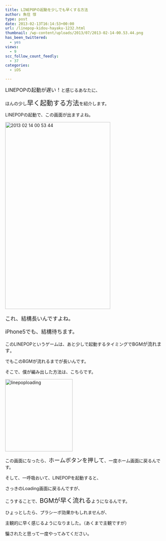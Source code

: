 ```yaml
---
title: LINEPOPの起動を少しでも早くする方法
author: 魚住 惇
type: post
date: 2013-02-13T16:14:53+00:00
url: /linepop-kidou-hayaku-1232.html
thumbnail: /wp-content/uploads/2013/07/2013-02-14-00.53.44.png
has_been_twittered:
  - yes
views:
  - 9
scc_follow_count_feedly:
  - 37
categories:
  - iOS

---
```

<span style="font-size: 16px;">LINEPOPの起動が遅い！</span>と感じるあなたに、

ほんの少し<span style="font-size: 21px;">早く起動する方法</span>を紹介します。

<!--more-->

LINEPOPの起動で、この画面が出ますよね。

<img decoding="async" loading="lazy" title="2013-02-14 00.53.44.png" src="/wp-content/uploads/2013/02/2013-02-14-00.53.44.png" alt="2013 02 14 00 53 44" width="338" height="600" border="0" /> </p> 

<p style="font-size: 17px;">
  これ、結構長いんですよね。
</p>

<p style="font-size: 17px;">
  iPhone5でも、結構待ちます。
</p></p> 

このLINEPOPというゲームは、あと少しで起動するタイミングで<span style="font-size: 15px;">BGMが流れます</span>。</p> 

でもこのBGMが流れるまでが長いんです。</p> 

そこで、僕が編み出した方法は、こちらです。</p> 

<a rel="nofollow" href="/wp-content/uploads/2013/02/linepoploading.png"><img decoding="async" loading="lazy" class="alignnone size-full wp-image-1235" src="/wp-content/uploads/2013/02/linepoploading.png" alt="linepoploading" width="217" height="232" /></a>

この画面になったら、<span style="font-size: 18px;">ホームボタンを押して</span>、一度ホーム画面に戻るんです。</p> 

そして、一呼吸おいて、LINEPOPを起動すると、

さっきのLoading画面に戻るんですが、</p> 

こうすることで、<span style="font-size: 20px;">BGMが早く流れる</span>ようになるんです。</p> 

ひょっとしたら、プラシーボ効果かもしれませんが、

主観的に早く感じるようになりました。（あくまで主観ですが）</p> 

騙されたと思って一度やってみてください。